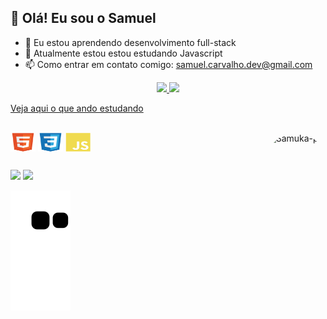 ## 👋 Olá! Eu sou o Samuel

- 👀 Eu estou aprendendo desenvolvimento full-stack
- 🌱 Atualmente estou estou estudando Javascript
- 📫 Como entrar em contato comigo: samuel.carvalho.dev@gmail.com

<div align="center">
  <a href="https://github.com/SamuraiSamuka">
  <img height="180em" src="https://github-readme-stats.vercel.app/api?username=samuraisamuka&show_icons=true&theme=codeSTACKr&include_all_commits=true&count_private=true"/>
  <img height="180em" width="auto" src="https://github-readme-stats.vercel.app/api/top-langs/?username=samuraisamuka&layout=compact&langs_count=7&theme=codeSTACKr"/>
</div>
  
<a href="https://cursos.alura.com.br/user/sscarvalho123/fullCertificate/5d7bf0dfe87467a27c33386e149d7ed9">Veja aqui o que ando estudando</a>

<div style="display: inline_block"><br>
  <img align="center" alt="HTML" height="30" width="40" src="https://raw.githubusercontent.com/devicons/devicon/master/icons/html5/html5-original.svg">
  <img align="center" alt="CSS" height="30" width="40" src="https://raw.githubusercontent.com/devicons/devicon/master/icons/css3/css3-original.svg">
  <img align="center" alt="Js" height="30" width="40" src="https://raw.githubusercontent.com/devicons/devicon/master/icons/javascript/javascript-plain.svg">
  <img align="right" alt="Samuka-pic" height="150" style="border-radius:50px;" src="https://media-exp1.licdn.com/dms/image/D4D35AQEA7hqEHgqJLw/profile-framedphoto-shrink_400_400/0/1652659477691?e=1662217200&v=beta&t=ZWXNXW9JkwDh10opkplLpYKNgbBoOwqzQDWlo6EoOvA">
</div>

##

<div> 
  <a href = "mailto:samuel.carvalho.dev@gmail.com"><img src="https://img.shields.io/badge/-Gmail-%23333?style=for-the-badge&logo=gmail&logoColor=white" target="_blank"></a>
  <a href="https://www.linkedin.com/in/samuel-silva-de-carvalho" target="_blank"><img src="https://img.shields.io/badge/-LinkedIn-%230077B5?style=for-the-badge&logo=linkedin&logoColor=white" target="_blank"></a> 
 
  ![Snake animation](https://github.com/samuraisamuka/samuraisamuka/blob/output/github-contribution-grid-snake.svg)
 
</div>
